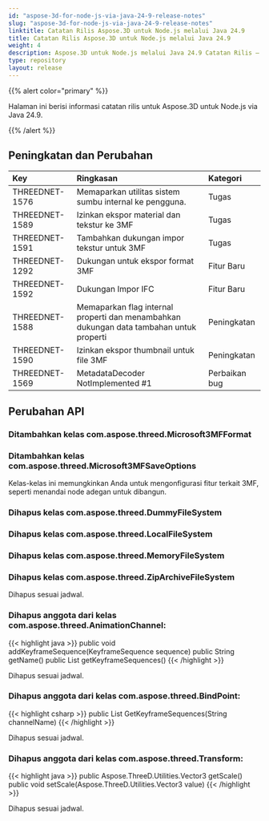 ```yaml
---
id: "aspose-3d-for-node-js-via-java-24-9-release-notes"
slug: "aspose-3d-for-node-js-via-java-24-9-release-notes"
linktitle: Catatan Rilis Aspose.3D untuk Node.js melalui Java 24.9
title: Catatan Rilis Aspose.3D untuk Node.js melalui Java 24.9
weight: 4
description: Aspose.3D untuk Node.js melalui Java 24.9 Catatan Rilis – pembaruan dan perbaikan terbaru.
type: repository
layout: release
---
```


{{% alert color="primary" %}}

Halaman ini berisi informasi catatan rilis untuk Aspose.3D untuk Node.js via Java 24.9.

{{% /alert %}}
## **Peningkatan dan Perubahan**

|**Key**|**Ringkasan**|**Kategori**|
| :- | :- | :- |
| THREEDNET-1576 | Memaparkan utilitas sistem sumbu internal ke pengguna. | Tugas |
| THREEDNET-1589 | Izinkan ekspor material dan tekstur ke 3MF | Tugas |
| THREEDNET-1591 | Tambahkan dukungan impor tekstur untuk 3MF | Tugas |
| THREEDNET-1292 | Dukungan untuk ekspor format 3MF | Fitur Baru |
| THREEDNET-1592 | Dukungan Impor IFC | Fitur Baru |
| THREEDNET-1588 | Memaparkan flag internal properti dan menambahkan dukungan data tambahan untuk properti | Peningkatan |
| THREEDNET-1590 | Izinkan ekspor thumbnail untuk file 3MF | Peningkatan |
| THREEDNET-1569 | MetadataDecoder NotImplemented #1 | Perbaikan bug |



## Perubahan API ##

### Ditambahkan kelas **com.aspose.threed.Microsoft3MFFormat**
### Ditambahkan kelas **com.aspose.threed.Microsoft3MFSaveOptions**

Kelas-kelas ini memungkinkan Anda untuk mengonfigurasi fitur terkait 3MF, seperti menandai node adegan untuk dibangun.



### Dihapus kelas **com.aspose.threed.DummyFileSystem**
### Dihapus kelas **com.aspose.threed.LocalFileSystem**
### Dihapus kelas **com.aspose.threed.MemoryFileSystem**
### Dihapus kelas **com.aspose.threed.ZipArchiveFileSystem**
Dihapus sesuai jadwal.

### Dihapus anggota dari kelas **com.aspose.threed.AnimationChannel**:

{{< highlight java >}}
    public void addKeyframeSequence(KeyframeSequence sequence)
    public String getName()
    public List<KeyframeSequence> getKeyframeSequences()
{{< /highlight >}}

Dihapus sesuai jadwal.




### Dihapus anggota dari kelas **com.aspose.threed.BindPoint**:

{{< highlight csharp >}}
        public List<KeyframeSequence> GetKeyframeSequences(String channelName)
{{< /highlight >}}

Dihapus sesuai jadwal.


### Dihapus anggota dari kelas **com.aspose.threed.Transform**:

{{< highlight java >}}
    public Aspose.ThreeD.Utilities.Vector3 getScale()
    public void setScale(Aspose.ThreeD.Utilities.Vector3 value)
{{< /highlight >}}

Dihapus sesuai jadwal.